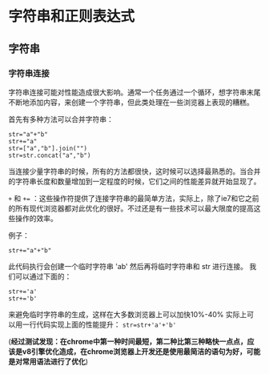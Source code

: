 # 字符串和正则表达式

## 字符串

### 字符串连接

字符串连接可能对性能造成很大影响。通常一个任务通过一个循环，想字符串末尾不断地添加内容，来创建一个字符串，但此类处理在一些浏览器上表现的糟糕。

首先有多种方法可以合并字符串：
```
str="a"+"b"
str+="a"
str=["a","b"].join("")
str=str.concat("a","b")
```

当连接少量字符串的时候，所有的方法都很快，这时候可以选择最熟悉的。当合并的字符串长度和数量增加到一定程度的时候，它们之间的性能差异就开始显现了。

`+` 和 `+=` ：这些操作符提供了连接字符串的最简单方法，实际上，除了ie7和它之前的所有现代浏览器都对此优化的很好。不过还是有一些技术可以最大限度的提高这些操作的效率。

例子：
```
str+="a"+"b"
```
此代码执行会创建一个临时字符串 'ab' 然后再将临时字符串和 str 进行连接。
我们可以通过下面的：
```
str+='a'
str+='b'
```
来避免临时字符串的生成，这样在大多数浏览器上可以加快10%-40%
实际上可以用一行代码实现上面的性能提升：
`str=str+'a'+'b'`

(**经过测试发现：在chrome中第一种时间最短，第二种比第三种略快一点点，应该是v8引擎优化造成，在chrome浏览器上开发还是使用最简洁的语句为好，可能是对常用语法进行了优化**)
